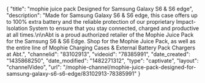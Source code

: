 {
    "title": "mophie juice pack Designed for Samsung Galaxy S6 & S6 edge",
    "description": "Made for Samsung Galaxy S6 & S6 edge, this case offers up to 100% extra battery and the reliable protection of our proprietary Impact-Isolation System to ensure that you stay connected, charged and productive at all times.\n\nAbt is a proud authorized retailer of the Mophie Juice Pack for the Samsung S6 & S6 Edge. Shop for the Mophie Juice Pack, as well as the entire line of Mophie Charging Cases & External Battery Pack Chargers at Abt.",
    "channelid": "83102913",
    "videoid": "78385991",
    "date_created": "1435868250",
    "date_modified": "1482271312",
    "type": "captivate",
    "layout": "channelVideo",
    "url": "\/mophie-channel\/mophie-juice-pack-designed-for-samsung-galaxy-s6-s6-edge\/83102913-78385991"
}